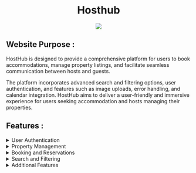 <h1 align="center">
Hosthub
</h1>
<div align="center">
<p align="center">
    <img src="https://skillicons.dev/icons?i=next,tailwind,mongodb,typescript,prisma" />
</p>
</div>

  ## Website Purpose :
HostHub is designed to provide a comprehensive platform for users to book accommodations, manage property listings, and facilitate seamless communication between hosts and guests. 
  
  The platform incorporates advanced search and filtering options, user authentication, and features such as image uploads, error handling, and calendar integration. HostHub aims to deliver a user-friendly and immersive experience for users seeking accommodation and hosts managing their properties.

  ## Features :
  <details>
    <summary>
      User Authentication
    </summary>
    <ul>
      <li> Credential, Google, and Github authentication are implemented for secure user access.</li>
      <li> Users can create accounts and log in securely using their preferred authentication method.</li>
    </ul>  
  </details>
    <details>
    <summary>
      Property Management
    </summary>
    <ul>
      <li> Hosts can create and manage property listings, including details such as location, amenities, and pricing.</li>
      <li> Creation and deletion of properties are supported, allowing hosts to easily manage their listings.</li>
    </ul>  
  </details>
  <details>
    <summary>
      Booking and Reservations
    </summary>
    <ul>
      <li> A comprehensive booking and reservation system is implemented.</li>
      <li> Guests can make reservations for available properties, while hosts can manage and approve booking requests.</li>
      <li>Both guests and hosts have the ability to cancel reservations if needed.</li>
    </ul>  
  </details>
  <details>
    <summary>
      Search and Filtering
    </summary>
    <ul>
      <li> Advanced search algorithms enable users to find properties based on categories, date ranges, location, and other criteria.</li>
      <li> Filtering options help users refine their search results to match their specific preferences.</li>
    </ul>  
  </details>
  <details>
    <summary>
      Additional Features
    </summary>
    <ul>
      <li> Image uploads using the Cloudinary CDN provide efficient storage and delivery.</li>
      <li> Client-side form validation ensures accurate and valid user inputs.</li>
      <li>Error handling with react-toast enhances the user experience by providing clear and informative error messages.</li>
      <li>Calendars powered by react-date-range facilitate easy date selection for booking purposes.</li>
    </ul>  
  </details>
